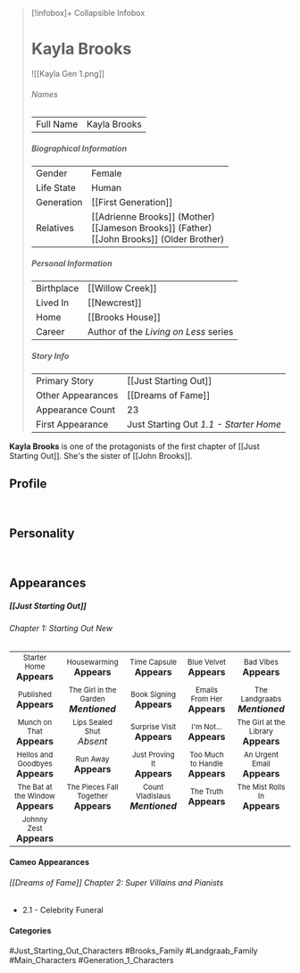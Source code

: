 > [!infobox]+ Collapsible Infobox
> # Kayla Brooks
> ![[Kayla Gen 1.png]] 
> ###### Names 
> |  |  | 
> | ---- | ---- | 
> | Full Name | Kayla Brooks | 
>
> ##### Biographical Information
> |  |  | 
> | ---- | ---- | 
> | Gender | Female | 
> | Life State | Human |
> | Generation | [[First Generation]] |
> | Relatives | [[Adrienne Brooks]] (Mother)<br>[[Jameson Brooks]] (Father)<br>[[John Brooks]] (Older Brother)
> 
> ##### Personal Information
> |  |  | 
> | ---- | ---- | 
> | Birthplace |[[Willow Creek]]| 
> | Lived In |[[Newcrest]]| 
> | Home |[[Brooks House]]| 
> | Career | Author of the *Living on Less* series | 
> 
> ##### Story Info
> |  |  | 
> | ---- | ---- | 
> | Primary Story | [[Just Starting Out]] |
> | Other Appearances | [[Dreams of Fame]] |  
> | Appearance Count | 23 | 
> | First Appearance | Just Starting Out *1.1 - Starter Home*

**Kayla Brooks** is one of the protagonists of the first chapter of [[Just Starting Out]]. She's the sister of [[John Brooks]].

## Profile

<br style="clear:both; margin: 0; padding: 0" />

## Personality

<br style="clear:both; margin: 0; padding: 0" />

## Appearances
##### [[Just Starting Out]]
###### Chapter 1: Starting Out New
|                                                                       |                                                                         |                                                                     |                                                                        |                                                                          |
| --------------------------------------------------------------------- | ----------------------------------------------------------------------- | ------------------------------------------------------------------- | ---------------------------------------------------------------------- | ------------------------------------------------------------------------ |
| <center><font size=2>Starter Home<br><font size=3>**Appears** | <center><font size=2>Housewarming<br><font size=3>**Appears** | <center><font size=2>Time Capsule<br><font size=3>**Appears** | <center><font size=2>Blue Velvet<br><font size=3>**Appears** | <center><font size=2>Bad Vibes<br><font size=3>**Appears**|
| <center><font size=2>Published<br><font size=3>**Appears**| <center><font size=2>The Girl in the Garden<br><font size=3>***Mentioned*** | <center><font size=2>Book Signing<br><font size=3>**Appears** | <center><font size=2>Emails From Her<br><font size=3>**Appears** | <center><font size=2>The Landgraabs<br><font size=3>***Mentioned*** |
| <center><font size=2>Munch on That<br><font size=3>**Appears** | <center><font size=2>Lips Sealed Shut<br><font size=3>*Absent* | <center><font size=2>Surprise Visit<br><font size=3>**Appears** | <center><font size=2>I'm Not...<br><font size=3>**Appears** | <center><font size=2>The Girl at the Library<br><font size=3>**Appears** |
| <center><font size=2>Hellos and Goodbyes<br><font size=3>**Appears** | <center><font size=2>Run Away<br><font size=3>**Appears** | <center><font size=2>Just Proving It<br><font size=3>**Appears** | <center><font size=2>Too Much to Handle<br><font size=3>**Appears** | <center><font size=2>An Urgent Email<br><font size=3>**Appears** |
| <center><font size=2>The Bat at the Window<br><font size=3>**Appears**| <center><font size=2>The Pieces Fall Together<br><font size=3>**Appears** | <center><font size=2>Count Vladislaus<br><font size=3>***Mentioned*** | <center><font size=2>The Truth<br><font size=3>**Appears** | <center><font size=2>The Mist Rolls In<br><font size=3>**Appears** |
| <center><font size=2>Johnny Zest<br><font size=3>**Appears** |

#### Cameo Appearances
###### [[Dreams of Fame]] Chapter 2: Super Villains and Pianists
- 2.1 - Celebrity Funeral

#### Categories
#Just_Starting_Out_Characters #Brooks_Family #Landgraab_Family #Main_Characters #Generation_1_Characters